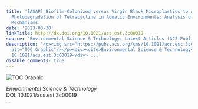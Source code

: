 ```yaml
---
title: '[ASAP] Biofilm-Colonized versus Virgin Black Microplastics to Accelerate the
  Photodegradation of Tetracycline in Aquatic Environments: Analysis of Underneath
  Mechanisms'
date: '2023-03-30'
linkTitle: http://dx.doi.org/10.1021/acs.est.3c00019
source: 'Environmental Science & Technology: Latest Articles (ACS Publications)'
description: '<p><img src="https://pubs.acs.org/cms/10.1021/acs.est.3c00019/asset/images/medium/es3c00019_0008.gif"
  alt="TOC Graphic"/></p><div><cite>Environmental Science & Technology</cite></div><div>DOI:
  10.1021/acs.est.3c00019</div> ...'
disable_comments: true
---
```

<p><img src="https://pubs.acs.org/cms/10.1021/acs.est.3c00019/asset/images/medium/es3c00019_0008.gif" alt="TOC Graphic"/></p><div><cite>Environmental Science & Technology</cite></div><div>DOI: 10.1021/acs.est.3c00019</div> ...